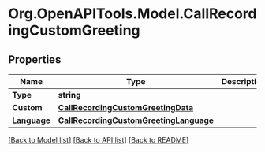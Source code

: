 
# Org.OpenAPITools.Model.CallRecordingCustomGreeting

## Properties

Name | Type | Description | Notes
------------ | ------------- | ------------- | -------------
**Type** | **string** |  | [optional] 
**Custom** | [**CallRecordingCustomGreetingData**](CallRecordingCustomGreetingData.md) |  | [optional] 
**Language** | [**CallRecordingCustomGreetingLanguage**](CallRecordingCustomGreetingLanguage.md) |  | [optional] 

[[Back to Model list]](../README.md#documentation-for-models)
[[Back to API list]](../README.md#documentation-for-api-endpoints)
[[Back to README]](../README.md)

